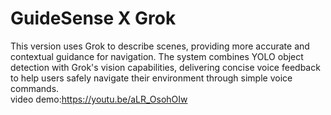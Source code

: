 # GuideSense X Grok

This version uses Grok to describe scenes, providing more accurate and contextual guidance for navigation. The system combines YOLO object detection with Grok's vision capabilities, delivering concise voice feedback to help users safely navigate their environment through simple voice commands.
</br>
video demo:https://youtu.be/aLR_OsohOIw